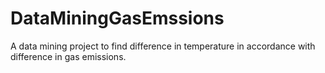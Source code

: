 # DataMiningGasEmssions
A data mining project to find difference in temperature in accordance with difference in gas emissions.

